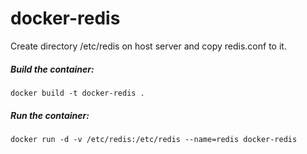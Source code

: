 docker-redis
================

Create directory /etc/redis on host server and copy redis.conf to it.

##### Build the container:

`docker build -t docker-redis .`

##### Run the container:

`docker run -d -v /etc/redis:/etc/redis --name=redis docker-redis`
